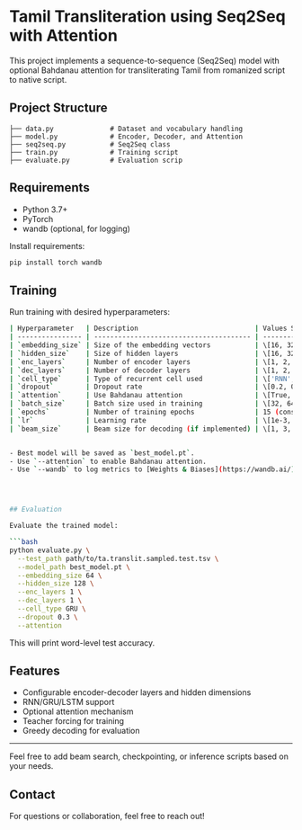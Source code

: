 # Tamil Transliteration using Seq2Seq with Attention

This project implements a sequence-to-sequence (Seq2Seq) model with optional Bahdanau attention for transliterating Tamil from romanized script to native script.

##  Project Structure

```
├── data.py              # Dataset and vocabulary handling
├── model.py             # Encoder, Decoder, and Attention
├── seq2seq.py           # Seq2Seq class
├── train.py             # Training script
├── evaluate.py          # Evaluation scrip
```

##  Requirements

- Python 3.7+
- PyTorch
- wandb (optional, for logging)

Install requirements:
```bash
pip install torch wandb
```

##  Training

Run training with desired hyperparameters:

```bash
| Hyperparameter   | Description                             | Values Swept                                 |
| ---------------- | --------------------------------------- | -------------------------------------------- |
| `embedding_size` | Size of the embedding vectors           | \[16, 32, 64, 256]                           |
| `hidden_size`    | Size of hidden layers                   | \[16, 32, 64, 256]                           |
| `enc_layers`     | Number of encoder layers                | \[1, 2, 3]                                   |
| `dec_layers`     | Number of decoder layers                | \[1, 2, 3]                                   |
| `cell_type`      | Type of recurrent cell used             | \['RNN', 'GRU', 'LSTM']                      |
| `dropout`        | Dropout rate                            | \[0.2, 0.3]                                  |
| `attention`      | Use Bahdanau attention                  | \[True, False]                               |
| `batch_size`     | Batch size used in training             | \[32, 64, 128]                               |
| `epochs`         | Number of training epochs               | 15 (constant)                                |
| `lr`             | Learning rate                           | \[1e-3, 1e-4]                                |
| `beam_size`      | Beam size for decoding (if implemented) | \[1, 3, 5] (optional / for future extension) |


- Best model will be saved as `best_model.pt`.
- Use `--attention` to enable Bahdanau attention.
- Use `--wandb` to log metrics to [Weights & Biases](https://wandb.ai/).




## Evaluation

Evaluate the trained model:

```bash
python evaluate.py \
  --test_path path/to/ta.translit.sampled.test.tsv \
  --model_path best_model.pt \
  --embedding_size 64 \
  --hidden_size 128 \
  --enc_layers 1 \
  --dec_layers 1 \
  --cell_type GRU \
  --dropout 0.3 \
  --attention
```

This will print word-level test accuracy.
##  Features
- Configurable encoder-decoder layers and hidden dimensions
- RNN/GRU/LSTM support
- Optional attention mechanism
- Teacher forcing for training
- Greedy decoding for evaluation

---

Feel free to add beam search, checkpointing, or inference scripts based on your needs.

##  Contact
For questions or collaboration, feel free to reach out!
